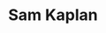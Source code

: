 ---
title: Sam Kaplan
headshot: images/uploads/Sam_Kaplan.jpg
role: Budget
year: Junior
major: Industrial Design
webpage: https://www.instagram.com/samkaplandesigns/?hl=en
---